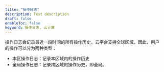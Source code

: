 ```yaml
---
title: "操作日志"
description: Test description
draft: false
enableToc: false
keyword: 操作日志, 云计算
---
```


操作日志会记录最近一段时间的所有操作历史。云平台支持全球区域。因此，用户的操作可以分为两种类型：

* 本区操作日志：记录本区域内的操作历史
* 全局操作日志：记录跨区域的操作历史，即全局。